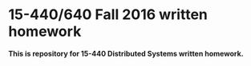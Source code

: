 # 15-440/640 Fall 2016 written homework
**This is repository for 15-440 Distributed Systems written homework.**
